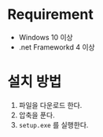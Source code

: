 # Requirement
* Windows 10 이상
* .net Frameworkd 4 이상

# 설치 방법
1. 파일을 다운로드 한다.
2. 압축을 푼다.
3. `setup.exe` 를 실행한다.
